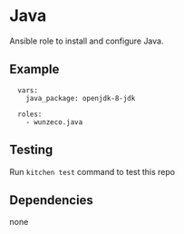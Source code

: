 Java
====

Ansible role to install and configure Java.

## Example

```
  vars:
    java_package: openjdk-8-jdk

  roles:
    - wunzeco.java
```


## Testing

Run `kitchen test` command to test this repo


## Dependencies

none

